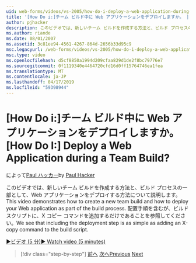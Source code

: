 ```yaml
---
uid: web-forms/videos/vs-2005/how-do-i-deploy-a-web-application-during-a-team-build
title: '[How Do i:]チーム ビルド中に Web アプリケーションをデプロイしますか。 | Microsoft Docs'
author: pjhacker
description: このビデオでは、新しいチーム ビルドを作成する方法と、ビルド プロセスの一部として、Web アプリケーションをデプロイする方法について説明します。 配置を含むを参照してください.
ms.author: riande
ms.date: 08/01/2007
ms.assetid: 3c81ee94-4561-4267-864d-2656b33d95c9
msc.legacyurl: /web-forms/videos/vs-2005/how-do-i-deploy-a-web-application-during-a-team-build
msc.type: video
ms.openlocfilehash: d5cf8850a1994d209cfaa829d1de2f8bc79776e7
ms.sourcegitcommit: 0f1119340e4464720cfd16d0ff15764746ea1fea
ms.translationtype: MT
ms.contentlocale: ja-JP
ms.lasthandoff: 04/17/2019
ms.locfileid: "59398944"
---
```

# <a name="how-do-i-deploy-a-web-application-during-a-team-build"></a><span data-ttu-id="b1517-105">[How Do i:]チーム ビルド中に Web アプリケーションをデプロイしますか。</span><span class="sxs-lookup"><span data-stu-id="b1517-105">[How Do I:] Deploy a Web Application during a Team Build?</span></span>

<span data-ttu-id="b1517-106">によって[Paul ハッカー](https://github.com/pjhacker)</span><span class="sxs-lookup"><span data-stu-id="b1517-106">by [Paul Hacker](https://github.com/pjhacker)</span></span>

<span data-ttu-id="b1517-107">このビデオでは、新しいチーム ビルドを作成する方法と、ビルド プロセスの一部として、Web アプリケーションをデプロイする方法について説明します。</span><span class="sxs-lookup"><span data-stu-id="b1517-107">This video demonstrates how to create a new team build and how to deploy your Web application as part of the build process.</span></span> <span data-ttu-id="b1517-108">配置手順を含むが、ビルド スクリプトに、X コピー コマンドを追加するだけであることを参照してください。</span><span class="sxs-lookup"><span data-stu-id="b1517-108">We see that including the deployment step is as simple as adding an X-copy command to the build script.</span></span>

[<span data-ttu-id="b1517-109">&#9654;ビデオ (5 分)</span><span class="sxs-lookup"><span data-stu-id="b1517-109">&#9654; Watch video (5 minutes)</span></span>](https://channel9.msdn.com/Blogs/ASP-NET-Site-Videos/how-do-i-deploy-a-web-application-during-a-team-build)

> [!div class="step-by-step"]
> <span data-ttu-id="b1517-110">[前へ](how-do-i-automate-testing-using-team-build.md)
> [次へ](how-do-i-run-unit-tests-against-a-deployed-database.md)</span><span class="sxs-lookup"><span data-stu-id="b1517-110">[Previous](how-do-i-automate-testing-using-team-build.md)
[Next](how-do-i-run-unit-tests-against-a-deployed-database.md)</span></span>
